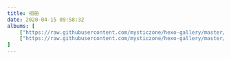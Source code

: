 ```yaml
---
title: 相册
date: 2020-04-15 09:58:32
albums: [
    ["https://raw.githubusercontent.com/mysticzone/hexo-gallery/master/202004/%E6%9C%88%E5%85%89%E5%8F%A4%E5%9F%8E%EF%BC%8C%E4%B8%96%E7%95%8C%E4%B8%8A%E6%9C%80%E5%A4%A7%E7%9A%84%E8%BD%AC%E7%BB%8F%E7%AD%92.jpg", "月光古城转经筒"],
    ["https://raw.githubusercontent.com/mysticzone/hexo-gallery/master/202004/%E6%A2%85%E9%87%8C%E9%9B%AA%E5%B1%B1%E6%97%A5%E5%87%BA.jpg", "梅里雪山日出"]
]
---
```



